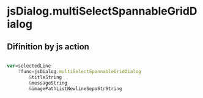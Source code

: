 # jsDialog.multiSelectSpannableGridDialog

## Difinition by js action

```js.js

var=selectedLine
	?func=jsDialog.multiSelectSpannableGridDialog
		&titleString
		&messageString
		&imagePathListNewlineSepaStrString
```


